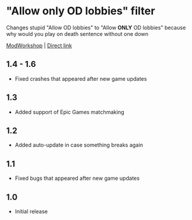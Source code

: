# "Allow only OD lobbies" filter
Changes stupid  "Allow OD lobbies" to "Allow **ONLY** OD lobbies" because why would you play on death sentence without one down

[ModWorkshop](https://modworkshop.net/mod/22093) | [Direct link](https://github.com/rommmmmka/payday-mods/raw/main/Only%20OD%20Filter/Only%20OD%20Filter.zip)

## 1.4 - 1.6
* Fixed crashes that appeared after new game updates

## 1.3
* Added support of Epic Games matchmaking

## 1.2
* Added auto-update in case something breaks again

## 1.1
* Fixed bugs that appeared after new game updates

## 1.0
* Initial release